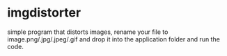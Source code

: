 # imgdistorter
 simple program that distorts images, rename your file to image.png/.jpg/.jpeg/.gif and drop it into the application folder and run the code. 
